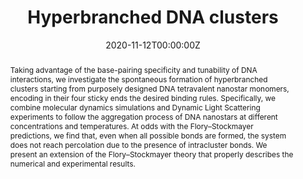 ---
title: "Hyperbranched DNA clusters"
authors:
- admin
- Debora Caprara
- Vincenzo Lamberti
- Francesco Sciortino
#author_notes:
#- "Department of Physics, Sapienza University of Rome, Piazzale Aldo Moro 5, 00185 Roma, Italy"
#- "Department of Physics, Sapienza University of Rome, Piazzale Aldo Moro 5, 00185 Roma, Italy"
#- "Department of Physics, Sapienza University of Rome, Piazzale Aldo Moro 5, 00185 Roma, Italy"
#- "Department of Physics, Sapienza University of Rome, Piazzale Aldo Moro 5, 00185 Roma, Italy"
date: "2020-11-12T00:00:00Z"
doi: "10.1039/D0NR04840B"

# Schedule page publish date (NOT publication's date).
publishDate: "2017-01-01T00:00:00Z"

# Publication type.
# Legend: 0 = Uncategorized; 1 = Conference paper; 2 = Journal article;
# 3 = Preprint / Working Paper; 4 = Report; 5 = Book; 6 = Book section;
# 7 = Thesis; 8 = Patent
publication_types: ["article-journal"]

# Publication name and optional abbreviated publication name.
publication: "*Nanoscale* **12**, 23003-23012"
publication_short: "*Nanoscale* **12**, 23003-23012"

abstract: Taking advantage of the base-pairing specificity and tunability of DNA interactions, we investigate the spontaneous formation of hyperbranched clusters starting from purposely designed DNA tetravalent nanostar monomers, encoding in their four sticky ends the desired binding rules. Specifically, we combine molecular dynamics simulations and Dynamic Light Scattering experiments to follow the aggregation process of DNA nanostars at different concentrations and temperatures. At odds with the Flory–Stockmayer predictions, we find that, even when all possible bonds are formed, the system does not reach percolation due to the presence of intracluster bonds. We present an extension of the Flory–Stockmayer theory that properly describes the numerical and experimental results.

# Summary. An optional shortened abstract.
summary:

tags:
- DNA nanoparticles
- Self-assembly
featured: true

links:
- name: Editor's choice
  url: https://pubs.rsc.org/en/journals/articlecollectionlanding?sercode=nr&themeid=ea4904f6-4e54-401c-bff8-a25ee0524edb
- name: 2020 Nanoscale HOT Article Collection
  url: https://pubs.rsc.org/en/journals/articlecollectionlanding?sercode=nr&themeid=99865d52-2a93-43d6-95bb-9cbde43c7647
url_pdf: "publication/d0nr04840b.pdf"
#url_code: ''
#url_dataset: ''
#url_poster: ''
#url_project: ''
#url_slides: ''
#url_source: ''
#url_video: ''

# Featured image
# To use, add an image named `featured.jpg/png` to your page's folder. 
image:
  caption: 'Image credit: [**RSC**](https://pubs.rsc.org/en/content/articlelanding/2020/NR/D0NR04840B)'
  focal_point: ""
  preview_only: false

# Associated Projects (optional).
#   Associate this publication with one or more of your projects.
#   Simply enter your project's folder or file name without extension.
#   E.g. `internal-project` references `content/project/internal-project/index.md`.
#   Otherwise, set `projects: []`.
projects: []

# Slides (optional).
#   Associate this publication with Markdown slides.
#   Simply enter your slide deck's filename without extension.
#   E.g. `slides: "example"` references `content/slides/example/index.md`.
#   Otherwise, set `slides: ""`.
slides:

# Comments (optional).
#   Enable comments in the page.
commentable: true
---